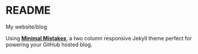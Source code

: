 # README

My website/blog

Using **[Minimal Mistakes](http://mmistakes.github.io/minimal-mistakes)**,  a two column responsive Jekyll theme perfect for powering your GitHub hosted blog.
